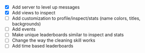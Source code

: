 - [x] Add server to level up messages
- [x] Add views to inspect
- [ ] Add customization to profile/inspect/stats (name colors, titles, backgrounds)
- [ ] Add events
- [ ] Make unique leaderboards similar to inspect and stats
- [ ] Change the way the cleaning skill works
- [ ] Add time based leaderboards
